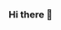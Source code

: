 ### Hi there 👋

<!--
**tombustamante/tombustamante** is a ✨ _special_ ✨ repository because its `README.md` (this file) appears on your GitHub profile.

Here are some ideas to get you started:

- 🔭 AI research lab in New York City
- 🌱 Quantum Computing research lab in New York City
- 👯 Cybersecurity command center in Manhattan

-->
